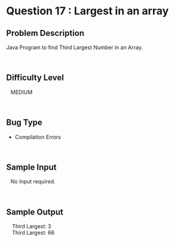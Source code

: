 # Question 17 : Largest in an array

## **Problem Description**
Java Program to find Third Largest Number in an Array.

<br>

## **Difficulty Level**
&nbsp;&nbsp; MEDIUM

<br>

## **Bug Type**
- Compilation Errors
<br>

## **Sample Input**
&nbsp;&nbsp; No Input required.

<br>

## **Sample Output**
&nbsp; &nbsp; Third Largest: 3 <br>
&nbsp; &nbsp; Third Largest: 66

